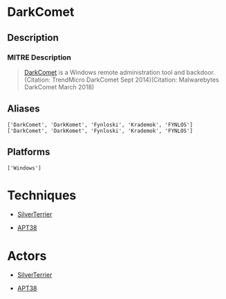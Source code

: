 
# DarkComet

## Description

### MITRE Description

> [DarkComet](https://attack.mitre.org/software/S0334) is a Windows remote administration tool and backdoor.(Citation: TrendMicro DarkComet Sept 2014)(Citation: Malwarebytes DarkComet March 2018)

## Aliases

```
['DarkComet', 'DarkKomet', 'Fynloski', 'Krademok', 'FYNLOS']
['DarkComet', 'DarkKomet', 'Fynloski', 'Krademok', 'FYNLOS']
```

## Platforms

```
['Windows']
```

# Techniques


* [SilverTerrier](../techniques/SilverTerrier.md)

* [APT38](../techniques/APT38.md)
    

# Actors


* [SilverTerrier](../actors/SilverTerrier.md)

* [APT38](../actors/APT38.md)
    
